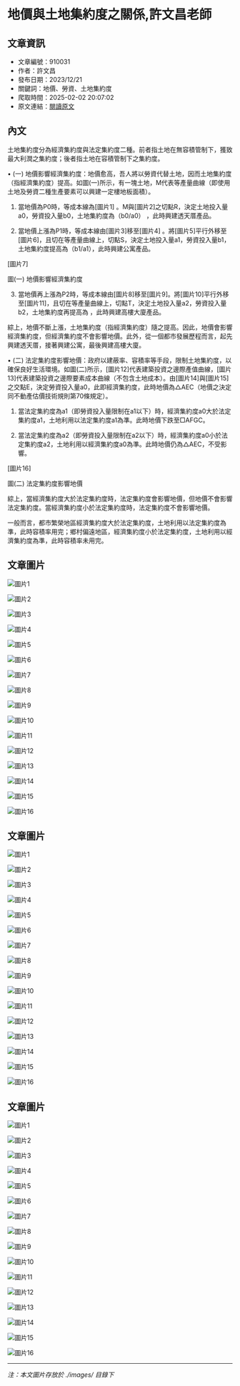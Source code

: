 # 地價與土地集約度之關係,許文昌老師

## 文章資訊
- 文章編號：910031
- 作者：許文昌
- 發布日期：2023/12/21
- 關鍵詞：地價、勞資、土地集約度
- 爬取時間：2025-02-02 20:07:02
- 原文連結：[閱讀原文](https://real-estate.get.com.tw/Columns/detail.aspx?no=910031)

## 內文
土地集約度分為經濟集約度與法定集約度二種。前者指土地在無容積管制下，獲致最大利潤之集約度；後者指土地在容積管制下之集約度。

• (一) 地價影響經濟集約度：地價愈高，吾人將以勞資代替土地，因而土地集約度（指經濟集約度）提高。如圖(一)所示，有一塊土地，M代表等產量曲線（即使用土地及勞資二種生產要素可以興建一定樓地板面積）。

1. 當地價為P0時，等成本線為[圖片1] 。M與[圖片2]之切點R，決定土地投入量a0，勞資投入量b0，土地集約度為（b0/a0） ，此時興建透天厝產品。

2. 當地價上漲為P1時，等成本線由[圖片3]移至[圖片4] 。將[圖片5]平行外移至[圖片6]，且切在等產量曲線上，切點S，決定土地投入量a1，勞資投入量b1，土地集約度提高為（b1/a1），此時興建公寓產品。

[圖片7]

圖(一) 地價影響經濟集約度

3. 當地價再上漲為P2時，等成本線由[圖片8]移至[圖片9]。將[圖片10]平行外移至[圖片11]，且切在等產量曲線上，切點T，決定土地投入量a2，勞資投入量b2，土地集約度再提高為 ，此時興建高樓大廈產品。

綜上，地價不斷上漲，土地集約度（指經濟集約度）隨之提高。因此，地價會影響經濟集約度，但經濟集約度不會影響地價。此外，從一個都市發展歷程而言，起先興建透天厝，接著興建公寓，最後興建高樓大廈。

• (二) 法定集約度影響地價：政府以建蔽率、容積率等手段，限制土地集約度，以確保良好生活環境。如圖(二)所示，[圖片12]代表建築投資之邊際產值曲線，[圖片13]代表建築投資之邊際要素成本曲線（不包含土地成本）。由[圖片14]與[圖片15]之交點E，決定勞資投入量a0，此即經濟集約度，此時地價為△AEC（地價之決定同不動產估價技術規則第70條規定）。

1. 當法定集約度為a1（即勞資投入量限制在a1以下）時，經濟集約度a0大於法定集約度a1，土地利用以法定集約度a1為準。此時地價下跌至□AFGC。

2. 當法定集約度為a2（即勞資投入量限制在a2以下）時，經濟集約度a0小於法定集約度a2，土地利用以經濟集約度a0為準。此時地價仍為△AEC，不受影響。

[圖片16]

圖(二) 法定集約度影響地價

綜上，當經濟集約度大於法定集約度時，法定集約度會影響地價，但地價不會影響法定集約度。當經濟集約度小於法定集約度時，法定集約度不會影響地價。

一般而言，都市繁榮地區經濟集約度大於法定集約度，土地利用以法定集約度為準，此時容積率用完；鄉村偏遠地區，經濟集約度小於法定集約度，土地利用以經濟集約度為準，此時容積率未用完。

## 文章圖片

![圖片1](./images/910031_280884d7.png)

![圖片2](./images/910031_280884d7.png)

![圖片3](./images/910031_280884d7.png)

![圖片4](./images/910031_6536fe09.png)

![圖片5](./images/910031_6536fe09.png)

![圖片6](./images/910031_f444733b.png)

![圖片7](./images/910031_b68d4c97.jpg)

![圖片8](./images/910031_6536fe09.png)

![圖片9](./images/910031_2ee12e1b.png)

![圖片10](./images/910031_2ee12e1b.png)

![圖片11](./images/910031_0782bc85.png)

![圖片12](./images/910031_280884d7.png)

![圖片13](./images/910031_514e850d.png)

![圖片14](./images/910031_280884d7.png)

![圖片15](./images/910031_514e850d.png)

![圖片16](./images/910031_a6942b4b.jpg)

## 文章圖片

![圖片1](./images/910031_280884d7.png)

![圖片2](./images/910031_280884d7.png)

![圖片3](./images/910031_280884d7.png)

![圖片4](./images/910031_6536fe09.png)

![圖片5](./images/910031_6536fe09.png)

![圖片6](./images/910031_f444733b.png)

![圖片7](./images/910031_b68d4c97.jpg)

![圖片8](./images/910031_6536fe09.png)

![圖片9](./images/910031_2ee12e1b.png)

![圖片10](./images/910031_2ee12e1b.png)

![圖片11](./images/910031_0782bc85.png)

![圖片12](./images/910031_280884d7.png)

![圖片13](./images/910031_514e850d.png)

![圖片14](./images/910031_280884d7.png)

![圖片15](./images/910031_514e850d.png)

![圖片16](./images/910031_a6942b4b.jpg)

## 文章圖片

![圖片1](./images/910031_280884d7.png)

![圖片2](./images/910031_280884d7.png)

![圖片3](./images/910031_280884d7.png)

![圖片4](./images/910031_6536fe09.png)

![圖片5](./images/910031_6536fe09.png)

![圖片6](./images/910031_f444733b.png)

![圖片7](./images/910031_b68d4c97.jpg)

![圖片8](./images/910031_6536fe09.png)

![圖片9](./images/910031_2ee12e1b.png)

![圖片10](./images/910031_2ee12e1b.png)

![圖片11](./images/910031_0782bc85.png)

![圖片12](./images/910031_280884d7.png)

![圖片13](./images/910031_514e850d.png)

![圖片14](./images/910031_280884d7.png)

![圖片15](./images/910031_514e850d.png)

![圖片16](./images/910031_a6942b4b.jpg)


---
*注：本文圖片存放於 ./images/ 目錄下*
